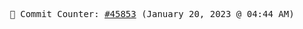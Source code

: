 <p align="center">
    <samp>
        📮 Commit Counter: <a href="https://github.com/Javascript-void0/Javascript-void0/commits/main">#45853</a> (January 20, 2023 @ 04:44 AM)
    </samp>
</p>